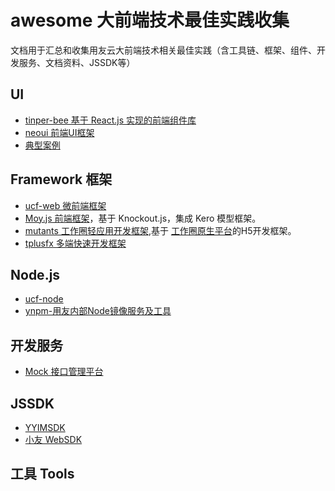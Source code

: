 # awesome 大前端技术最佳实践收集

文档用于汇总和收集用友云大前端技术相关最佳实践（含工具链、框架、组件、开发服务、文档资料、JSSDK等）


## UI

- [tinper-bee 基于 React.js 实现的前端组件库](http://bee.tinper.org/)
- [neoui 前端UI框架]()
- [典型案例]()

## Framework 框架

- [ucf-web 微前端框架](https://www.yuque.com/ucf-web/book)
- [Moy.js 前端框架](http://docs.tinper.org/moy/index.html)，基于 Knockout.js，集成 Kero 模型框架。
- [mutants 工作圈轻应用开发框架](http://mutants.dev.chanjet.com/),基于 [工作圈原生平台](http://gzq.chanjet.com/)的H5开发框架。
- [tplusfx 多端快速开发框架]()

## Node.js

- [ucf-node](https://github.com/iuap-design/ucf-node)
- [ynpm-用友内部Node镜像服务及工具](https://package.yonyoucloud.com/#/)


## 开发服务

- [Mock 接口管理平台](https://mock.yonyoucloud.com/)


## JSSDK

- [YYIMSDK](https://github.com/iuap-design/YYIMSDK)
- [小友 WebSDK]()

## 工具 Tools


